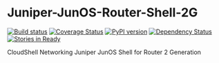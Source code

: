 # Juniper-JunOS-Router-Shell-2G

[![Build status](https://travis-ci.org/QualiSystems/Juniper-JunOS-Router-Shell-2G.svg?branch=dev)](https://travis-ci.org/QualiSystems/Juniper-JunOS-Router-Shell-2G)
[![Coverage Status](https://coveralls.io/repos/github/QualiSystems/Juniper-JunOS-Router-Shell-2G/badge.svg)](https://coveralls.io/github/QualiSystems/Juniper-JunOS-Router-Shell-2G)
[![PyPI version](https://badge.fury.io/py/Juniper-JunOS-Router-Shell-2G.svg)](https://badge.fury.io/py/Juniper-JunOS-Router-Shell-2G)
[![Dependency Status](https://dependencyci.com/github/QualiSystems/Juniper-JunOS-Router-Shell-2G/badge)](https://dependencyci.com/github/QualiSystems/Juniper-JunOS-Router-Shell-2G)
[![Stories in Ready](https://badge.waffle.io/QualiSystems/Juniper-JunOS-Router-Shell-2G.svg?label=ready&title=Ready)](http://waffle.io/QualiSystems/Juniper-JunOS-Router-Shell-2G)


CloudShell Networking Juniper JunOS Shell for Router 2 Generation 
